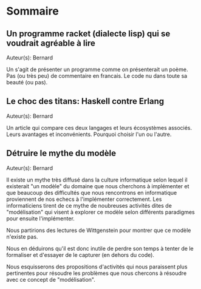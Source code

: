 # Sommaire

## Un programme racket (dialecte lisp) qui se voudrait agréable à lire ##

Auteur(s): Bernard

Un s'agit de présenter un programme comme on présenterait un poème.
Pas (ou très peu) de commentaire en francais.
Le code nu dans toute sa beauté (ou pas).


## Le choc des titans: Haskell contre Erlang ##

Auteur(s): Bernard

Un article qui compare ces deux langages et leurs écosystèmes associés.
Leurs avantages et inconvénients.
Pourquoi choisir l'un ou l'autre.

## Détruire le mythe du modèle ##

Auteur(s): Bernard

Il existe un mythe très diffusé dans la culture informatique selon
lequel il existerait "un modèle" du domaine que nous cherchons à
implémenter et que beaucoup des difficultés que nous rencontrons en
informatique proviennent de nos echecs à l'implémenter correctement.
Les informaticiens tirent de ce mythe de noubreuses activités dites de
"modélisation" qui visent à explorer ce modèle selon différents
paradigmes pour ensuite l'implémenter.

Nous partirions des lectures de Wittgenstein pour montrer que ce
modèle n'existe pas.

Nous en déduirons qu'il est donc inutile de perdre son temps à tenter
de le formaliser et d'essayer de le capturer (en dehors du code).

Nous esquisserons des propositions d'activités qui nous paraissent
plus pertinentes pour résoudre les problèmes que nous chercons à
résoudre avec ce concept de "modélisation".
